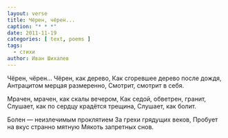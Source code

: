```yaml
---
layout: verse
title: Чёрен, чёрен...
caption: "* * *"
date: 2011-11-19
categories: [ text, poems ]
tags:
  - стихи
author: Иван Шихалев
---
```

Чёрен, чёрен... Чёрен, как дерево,
Как сгоревшее дерево после дождя,
Антрацитом мерцая размеренно,
Смотрит, смотрит в себя.

Мрачен, мрачен, как скалы вечером,
Как седой, обветрен, гранит,
Слушает, как по сердцу крадётся трещина,
Слушает, как болит.

Болен — неизлечимым проклятием
За грехи грядущих веков,
Пробует на вкус странно мятную
Мякоть запретных снов.
